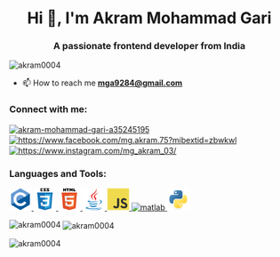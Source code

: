 <h1 align="center">Hi 👋, I'm Akram Mohammad Gari</h1>
<h3 align="center">A passionate frontend developer from India</h3>

<p align="left"> <img src="https://komarev.com/ghpvc/?username=akram0004&label=Profile%20views&color=0e75b6&style=flat" alt="akram0004" /> </p>

- 📫 How to reach me **mga9284@gmail.com**

<h3 align="left">Connect with me:</h3>
<p align="left">
<a href="https://linkedin.com/in/akram-mohammad-gari-a35245195" target="blank"><img align="center" src="https://raw.githubusercontent.com/rahuldkjain/github-profile-readme-generator/master/src/images/icons/Social/linked-in-alt.svg" alt="akram-mohammad-gari-a35245195" height="30" width="40" /></a>
<a href="https://fb.com/https://www.facebook.com/mg.akram.75?mibextid=zbwkwl" target="blank"><img align="center" src="https://raw.githubusercontent.com/rahuldkjain/github-profile-readme-generator/master/src/images/icons/Social/facebook.svg" alt="https://www.facebook.com/mg.akram.75?mibextid=zbwkwl" height="30" width="40" /></a>
<a href="https://instagram.com/https://www.instagram.com/mg_akram_03/" target="blank"><img align="center" src="https://raw.githubusercontent.com/rahuldkjain/github-profile-readme-generator/master/src/images/icons/Social/instagram.svg" alt="https://www.instagram.com/mg_akram_03/" height="30" width="40" /></a>
</p>

<h3 align="left">Languages and Tools:</h3>
<p align="left"> <a href="https://www.cprogramming.com/" target="_blank" rel="noreferrer"> <img src="https://raw.githubusercontent.com/devicons/devicon/master/icons/c/c-original.svg" alt="c" width="40" height="40"/> </a> <a href="https://www.w3schools.com/css/" target="_blank" rel="noreferrer"> <img src="https://raw.githubusercontent.com/devicons/devicon/master/icons/css3/css3-original-wordmark.svg" alt="css3" width="40" height="40"/> </a> <a href="https://www.w3.org/html/" target="_blank" rel="noreferrer"> <img src="https://raw.githubusercontent.com/devicons/devicon/master/icons/html5/html5-original-wordmark.svg" alt="html5" width="40" height="40"/> </a> <a href="https://www.java.com" target="_blank" rel="noreferrer"> <img src="https://raw.githubusercontent.com/devicons/devicon/master/icons/java/java-original.svg" alt="java" width="40" height="40"/> </a> <a href="https://developer.mozilla.org/en-US/docs/Web/JavaScript" target="_blank" rel="noreferrer"> <img src="https://raw.githubusercontent.com/devicons/devicon/master/icons/javascript/javascript-original.svg" alt="javascript" width="40" height="40"/> </a> <a href="https://www.mathworks.com/" target="_blank" rel="noreferrer"> <img src="https://upload.wikimedia.org/wikipedia/commons/2/21/Matlab_Logo.png" alt="matlab" width="40" height="40"/> </a> <a href="https://www.python.org" target="_blank" rel="noreferrer"> <img src="https://raw.githubusercontent.com/devicons/devicon/master/icons/python/python-original.svg" alt="python" width="40" height="40"/> </a> </p>

<p><img align="left" src="https://github-readme-stats.vercel.app/api/top-langs?username=akram0004&show_icons=true&locale=en&layout=compact" alt="akram0004" /></p>

<p>&nbsp;<img align="center" src="https://github-readme-stats.vercel.app/api?username=akram0004&show_icons=true&locale=en" alt="akram0004" /></p>

<p><img align="center" src="https://github-readme-streak-stats.herokuapp.com/?user=akram0004&" alt="akram0004" /></p>
